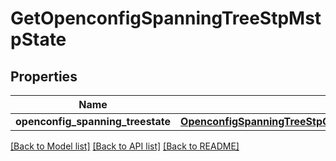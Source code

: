# GetOpenconfigSpanningTreeStpMstpState

## Properties
Name | Type | Description | Notes
------------ | ------------- | ------------- | -------------
**openconfig_spanning_treestate** | [**OpenconfigSpanningTreeStpOpenconfigspanningtreestpMstpConfig**](OpenconfigSpanningTreeStpOpenconfigspanningtreestpMstpConfig.md) |  | [optional] 

[[Back to Model list]](../README.md#documentation-for-models) [[Back to API list]](../README.md#documentation-for-api-endpoints) [[Back to README]](../README.md)


